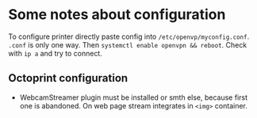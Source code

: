 # Some notes about configuration

To configure printer directly paste config into `/etc/openvp/myconfig.conf`. `.conf` is only one way. Then `systemctl enable openvpn && reboot`. Check with `ip a` and try to connect.


## Octoprint configuration

 - WebcamStreamer plugin must be installed or smth else, because first one is abandoned. On web page stream integrates in `<img>` container.